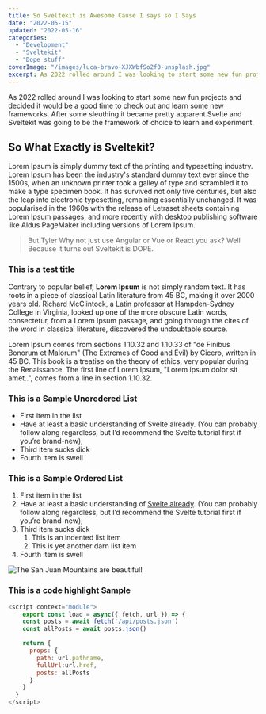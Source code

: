 ```yaml
---
title: So Sveltekit is Awesome Cause I says so I Says
date: "2022-05-15"
updated: "2022-05-16"
categories: 
  - "Development"
  - "Sveltekit"
  - "Dope stuff"
coverImage: "/images/luca-bravo-XJXWbfSo2f0-unsplash.jpg"
excerpt: As 2022 rolled around I was looking to start some new fun projects and decided it would be a good time to check out and learn some new frameworks. After some sleuthing it became pretty apparent Svelte and Sveltekit
---
```


As 2022 rolled around I was looking to start some new fun projects and decided it would be a good time to check out and learn some new frameworks. 
After some sleuthing it became pretty apparent Svelte and Sveltekit was going to be the framework of choice to learn and experiment. 

## So What Exactly is Sveltekit?

Lorem Ipsum is simply dummy text of the printing and typesetting industry. Lorem Ipsum has been the industry's standard dummy text ever since the 1500s, when an unknown printer took a galley of type and scrambled it to make a type specimen book. It has survived not only five centuries, but also the leap into electronic typesetting, remaining essentially unchanged. It was popularised in the 1960s with the release of Letraset sheets containing Lorem Ipsum passages, and more recently with desktop publishing software like Aldus PageMaker including versions of Lorem Ipsum.

> But Tyler Why not just use Angular or Vue or React you ask? Well Because it turns out Sveltekit is DOPE.

### This is a test title

Contrary to popular belief, **Lorem Ipsum** is not simply random text. It has roots in a piece of classical Latin literature from 45 BC, making it over 2000 years old. Richard McClintock, a Latin professor at Hampden-Sydney College in Virginia, looked up one of the more obscure Latin words, consectetur, from a Lorem Ipsum passage, and going through the cites of the word in classical literature, discovered the undoubtable source. 

Lorem Ipsum comes from sections 1.10.32 and 1.10.33 of "de Finibus Bonorum et Malorum" (The Extremes of Good and Evil) by Cicero, written in 45 BC. This book is a treatise on the theory of ethics, very popular during the Renaissance. The first line of Lorem Ipsum, "Lorem ipsum dolor sit amet..", comes from a line in section 1.10.32.

### This is a Sample Unoredered List

- First item in the list 
- Have at least a basic understanding of Svelte already. (You can probably follow along regardless, but I’d recommend the Svelte tutorial first if you’re brand-new);
- Third item sucks dick
- Fourth item is swell

### This is a Sample Ordered List

1. First item in the list 
2. Have at least a basic understanding of [Svelte already][1]. (You can probably follow along regardless, but I’d recommend the Svelte tutorial first if you’re brand-new);
3. Third item sucks dick
    1. This is an indented list item
    2. This is yet another darn list item
4. Fourth item is swell

![The San Juan Mountains are beautiful!](/images/luca-bravo-XJXWbfSo2f0-unsplash.jpg "San Juan Mountains")

### This is a code highlight Sample

```js
<script context="module">
	export const load = async({ fetch, url }) => {
    const posts = await fetch('/api/posts.json')
    const allPosts = await posts.json()

    return {
      props: {
        path: url.pathname,
        fullUrl:url.href,
        posts: allPosts
      }
    }
  }
</script>
```

[1]: <https://kit.svelte.dev/> "Sveltekit"